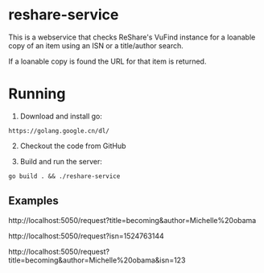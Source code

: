 # reshare-service

This is a webservice that checks ReShare's VuFind instance for 
a loanable copy of an item using an ISN or a title/author search. 

If a loanable copy is found the URL for that item is returned. 

# Running

1. Download and install go:

`https://golang.google.cn/dl/`

2. Checkout the code from GitHub

3. Build and run the server:

`go build . && ./reshare-service`

## Examples

http://localhost:5050/request?title=becoming&author=Michelle%20obama

http://localhost:5050/request?isn=1524763144

http://localhost:5050/request?title=becoming&author=Michelle%20obama&isn=123
